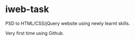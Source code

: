 # iweb-task
PSD to HTML/CSS/jQuery website using newly learnt skills.

Very first time using Github.
